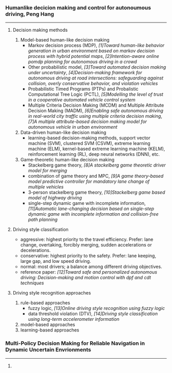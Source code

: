 ### Humanlike decicion making and control for autonoumous driving, Peng Hang
-------------------------
1. Decision making methods
    1. Model-based human-like decision making
        - Markov decision process (MDP), *[1]Toward human-like behavior generation in urban environment based on markov decision process with hybrid potential maps*, *[2]Intention-aware online pomdp planning for autonomous driving in a crowd*
        - Other probabilistic model, *[3]Toward automated decision making under uncertainty*, *[4]Decision-making framework for autonomous driving at road intersections: safeguarding against collision, overly conservative behavior, and violation vehicles*
        - Probabilistic Timed Programs (PTPs) and Probalistic Computational Tree Logic (PCTL), *[5]Modelling the level of trust in a cooperative automated vehicle control system*
        - Multiple Criteria Decision Making (MCDM) and Multiple Attribute Decision Making (MADM), *[6]Enabling safe autonomous driving in real-world city traffic using multiple criteria decision making*, *[7]A multiple attribute-based decision making model for autonomous vehicle in urban environment*
    2. Data-driven human-like decision making
        - learning-based decision-making methods, support vector machine (SVM), clustered SVM (CSVM), extreme learning machine (ELM), kernel-based extreme learning machine (KELM), reinforcement learning (RL), deep neural networks (DNN), etc.
    3. Game-theoretic human-like decision making
        - Stackelberg game theory, *[8]A stackelberg game theoretic driver model for merging*
        - combination of game theory and MPC, *[9]A game theory-based model predictive controller for mandatory lane change of multiple vehicles*
        - 3-person stackelberg game theory, *[10]Stackelberg game based model of highway driving*
        - single-step dynamic game with incomplete information, *[11]Automatic lane-changing  decision based on single-step dynamic game with incomplete information and collision-free path planning*

2. Driving style classification
    - aggressive: highest priority to the travel efficiency. Prefer: lane change, overtaking, forcibly merging, sudden accelerations or decelerations.
    - conservative: highest priority to the safety. Prefer: lane keeping, large gap, and low speed driving.
    - normal: most drivers; a balance among different driving objectives.
    - reference paper: *[12]Toward safe and personalized autonomous driving: Decision-making and motion control with dpf and cdt techniques*

3. Driving style recognition approaches
    1. rule-based approaches
        - fuzzy logic, *[13]Online driving style recognition using fuzzy logic*
        - data threshold violation (DTV), *[14]Driving style classification using long-term accelerometer information*
    2. model-based approaches
    3. learning-based approaches


### Multi-Policy Decision Making for Reliable Navigation in Dynamic Uncertain Envrionments
------------
1. 